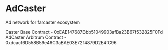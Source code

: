 # AdCaster

Ad network for farcaster ecosystem

Caster Base Contract - 0xEAE147687Bbb51049903afBa23B67f532825F0Fd
AdCaster Arbitrum Contract - 0xdcacf6D558B59e46C3aBAE03E72f4879D2E4fC96
